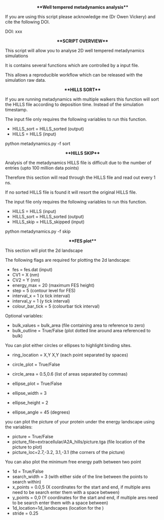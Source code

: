 <p align="center">
                                   <b>**Well tempered metadynamics analysis**</b>
</p>
If you are using this script please acknowledge me (Dr Owen Vickery) and cite the following DOI.

DOI: xxx

<p align="center">
                                   <b>**SCRIPT OVERVIEW**</b>
</p>

This script will allow you to analyse 2D well tempered metadynamics simulations

It is contains several functions which are controlled by a input file. 

This allows a reproducible workflow which can be released with the simulation raw data.

<p align="center">
                                   <b>**HILLS SORT**</b>
</p>

If you are running metadynamics with multiple walkers this function will sort the HILLS file according to deposition time.
Instead of the simulation timestamp.

The input file only requires the following variables to run this function.

- HILLS_sort = HILLS_sorted (output)
- HILLS = HILLS (input)
<p>
python metadynamics.py -f sort
</p>

<p align="center">
                                   <b>**HILLS SKIP**</b>
</p>

Analysis of the metadynamics HILLS file is difficult due to the number of entries (upto 100 million data points)

Therefore this section will read through the HILLS file and read out every 1 ns.

If no sorted HILLS file is found it will resort the original HILLS file.

The input file only requires the following variables to run this function.

- HILLS = HILLS (input)
- HILLS_sort = HILLS_sorted (output)
- HILLS_skip = HILLS_skipped (input)

<p>
python metadynamics.py -f skip
</p>

<p align="center">
                                   <b>**FES plot**</b>
</p>

This section will plot the 2d landscape

The following flags are required for plotting the 2d landscape:

- fes = fes.dat (input)
- CV1 = X (nm) 
- CV2 = Y (nm)
- energy_max = 20 (maximum FES height)
- step = 5 (contour level for FES)
- interval_x = 1 (x tick interval)
- interval_y = 1 (y tick interval)
- colour_bar_tick = 5 (colourbar tick interval)

Optional variables:

- bulk_values = bulk_area (file containing area to reference to zero)
- bulk_outline = True/False (plot dotted line around area referenced to bulk)

You can plot either circles or ellipses to highlight binding sites.

- ring_location = X,Y X,Y (each point separated by spaces)

- circle_plot = True/False
- circle_area = 0.5,0.6 (list of areas separated by commas)

- ellipse_plot = True/False
- ellipse_width = 3
- ellipse_height = 2
- ellipse_angle = 45  (degrees)

you can plot the picture of your protein under the energy landscape using the variables:

- picture = True/False 
- picture_file=extracellular/A2A_hills/picture.tga (file location of the picture to plot)
- picture_loc=2.7,-3.2, 3.1,-3.1 (the corners of the picture)


You can also plot the minimum free energy path between two point

- 1d = True/False
- search_width = 3 (with either side of the line between the points to search within)
- x_points =  0.0,5  (X coordinates for the start and end, if multiple ares need to be search enter them with a space between)
- y_points =  0,0  (Y coordinates for the start and end, if multiple ares need to be search enter them with a space between)
- 1d_location=1d_landscapes (location for the )
- stride = 0.25
